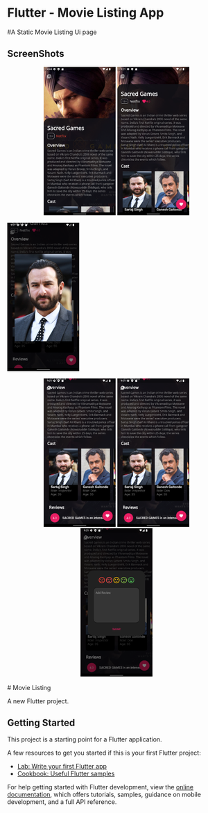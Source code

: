 # Flutter - Movie Listing App

#A Static Movie Listing Ui page 


## ScreenShots
<p align="center">
<img src="https://github.com/palak2665/Movie_Listing/blob/main/assets/images/Screenshot_1665573265.png?raw=true" width ="33%">
<img src="https://github.com/palak2665/Movie_Listing/blob/main/assets/images/Screenshot_1665589875.png?raw=true" width ="33%"></p>
<img src="https://github.com/palak2665/Movie_Listing/blob/main/assets/images/Screenshot_1665589881.png?raw=true" width ="33%">
<p align="center"><img src="https://github.com/palak2665/Movie_Listing/blob/main/assets/images/Screenshot_1665589891.png?raw=true" width ="33%">
<img src="https://github.com/palak2665/Movie_Listing/blob/main/assets/images/Screenshot_1665589891.png?raw=true" width ="33%">
<img src="https://github.com/palak2665/Movie_Listing/blob/main/assets/images/Screenshot_1665589900.png?raw=true" width ="33%"></p>
# Movie Listing

A new Flutter project.

## Getting Started

This project is a starting point for a Flutter application.

A few resources to get you started if this is your first Flutter project:

- [Lab: Write your first Flutter app](https://docs.flutter.dev/get-started/codelab)
- [Cookbook: Useful Flutter samples](https://docs.flutter.dev/cookbook)

For help getting started with Flutter development, view the
[online documentation](https://docs.flutter.dev/), which offers tutorials,
samples, guidance on mobile development, and a full API reference.
